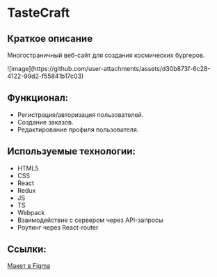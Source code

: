# TasteCraft

## Краткое описание

<p align="Left">Многостраничный веб-сайт для создания космических бургеров.</p>
![image](https://github.com/user-attachments/assets/d30b873f-6c28-4122-99d2-f55841b17c03)

## Функционал:

- Регистрация/авторизация пользователей.
- Создание заказов.
- Редактирование профиля пользователя.

## Используемые технологии:
- HTML5
- CSS
- React
- Redux
- JS
- TS
- Webpack
- Взаимодействие с сервером через API-запросы
- Роутинг через React-router

## Ссылки:

[Макет в Figma](https://www.figma.com/design/vIywAvqfkOIRWGOkfOnReY/React-Fullstack_-%D0%9F%D1%80%D0%BE%D0%B5%D0%BA%D1%82%D0%BD%D1%8B%D0%B5-%D0%B7%D0%B0%D0%B4%D0%B0%D1%87%D0%B8-(3-%D0%BC%D0%B5%D1%81%D1%8F%D1%86%D0%B0)_external_link?node-id=0-1)
